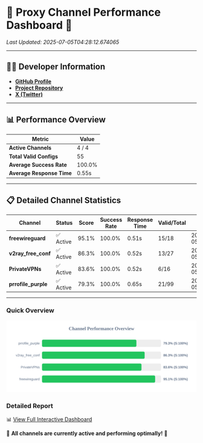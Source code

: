 # 🌟 Proxy Channel Performance Dashboard 🌟

_Last Updated: 2025-07-05T04:28:12.674065_

---

## 👩‍💻 Developer Information

- **[GitHub Profile](https://github.com/4n0nymou3)**  
- **[Project Repository](https://github.com/4n0nymou3/multi-proxy-config-fetcher)**  
- **[X (Twitter)](https://x.com/4n0nymou3)**  

---

## 📊 Performance Overview

| Metric                | Value       |
|-----------------------|-------------|
| **Active Channels**   | 4 / 4       |
| **Total Valid Configs** | 55          |
| **Average Success Rate** | 100.0%      |
| **Average Response Time** | 0.55s       |

---

## 📋 Detailed Channel Statistics

| Channel          | Status     | Score  | Success Rate | Response Time | Valid/Total | Last Success               |
|------------------|------------|--------|--------------|---------------|-------------|----------------------------|
| **freewireguard**  | ✅ Active  | 95.1%  | 100.0% | 0.51s         | 15/18       | 2025-07-05T04:28:12.672266 |
| **v2ray_free_conf**  | ✅ Active  | 86.3%  | 100.0% | 0.52s         | 13/27       | 2025-07-05T04:28:11.573324 |
| **PrivateVPNs**  | ✅ Active  | 83.6%  | 100.0% | 0.52s         | 6/16       | 2025-07-05T04:28:12.134800 |
| **prrofile_purple**  | ✅ Active  | 79.3%  | 100.0% | 0.65s         | 21/99       | 2025-07-05T04:28:10.959002 |

---

### Quick Overview
<div align="center">
  <a href="https://raw.githubusercontent.com/nullluser/NullRepo/refs/heads/main/assets/channel_stats_chart.svg">
    <img src="https://raw.githubusercontent.com/nullluser/NullRepo/refs/heads/main/assets/channel_stats_chart.svg" alt="Source Performance Statistics" width="800">
  </a>
</div>

### Detailed Report
📊 [View Full Interactive Dashboard](https://htmlpreview.github.io/?https://github.com/nullluser/NullRepo/blob/main/assets/performance_report.html)

🎉 **All channels are currently active and performing optimally!** 🎉
